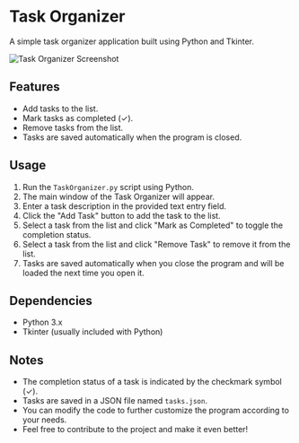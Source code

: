 # Task Organizer

A simple task organizer application built using Python and Tkinter.

![Task Organizer Screenshot](https://i.imgur.com/YunfiKt.png)

## Features

- Add tasks to the list.
- Mark tasks as completed (✓).
- Remove tasks from the list.
- Tasks are saved automatically when the program is closed.

## Usage

1. Run the `TaskOrganizer.py` script using Python.
2. The main window of the Task Organizer will appear.
3. Enter a task description in the provided text entry field.
4. Click the "Add Task" button to add the task to the list.
5. Select a task from the list and click "Mark as Completed" to toggle the completion status.
6. Select a task from the list and click "Remove Task" to remove it from the list.
7. Tasks are saved automatically when you close the program and will be loaded the next time you open it.

## Dependencies

- Python 3.x
- Tkinter (usually included with Python)

## Notes

- The completion status of a task is indicated by the checkmark symbol (✓).
- Tasks are saved in a JSON file named `tasks.json`.
- You can modify the code to further customize the program according to your needs.
- Feel free to contribute to the project and make it even better!

